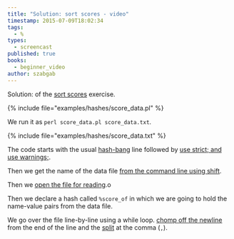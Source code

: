 ```yaml
---
title: "Solution: sort scores - video"
timestamp: 2015-07-09T18:02:34
tags:
  - %
types:
  - screencast
published: true
books:
  - beginner_video
author: szabgab
---
```



Solution: of the [sort scores](/beginner-perl-maven-exercise-sort-scores) exercise.


<slidecast file="beginner-perl/solution-sort-scores" youtube="nOVVS2qfwPQ" />

{% include file="examples/hashes/score_data.pl" %}

We run it as `perl score_data.pl score_data.txt`.

{% include file="examples/hashes/score_data.txt" %}

The code starts with the usual [hash-bang](/hashbang) line followed by
[use strict; and use warnings;](/always-use-strict-and-use-warnings).

Then we get the name of the data file [from the command line using shift](/argv-in-perl).

Then we [open the file for reading](/open-and-read-from-files).o

Then we declare a hash called `%score_of` in which we are going to hold the name-value pairs
from the data file.

We go over the file line-by-line using a while loop. [chomp off the newline](/chomp) from the end of the line
and the [split](/perl-split) at the comma (`,`).


